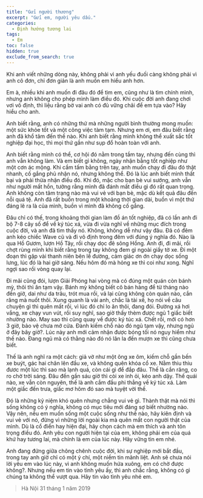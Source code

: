 ```yaml
---
title: "Gửi người thương"
excerpt: "Gửi em, người yêu dấu."
categories:
  - Định hướng tương lai
tags: 
  - Em
toc: false
hidden: true
exclude_from_search: true
---
```


Khi anh viết những dòng này, không phải vì anh yếu đuối càng không phải vì anh cô đơn, chỉ đơn giản là anh muốn em hiểu anh hơn.


Em à, nhiều khi anh muốn đi đâu đó để tìm em, cũng như là tìm chính mình, nhưng anh không cho phép mình làm điều đó. Khi cuộc đời anh đang chơi vơi vô định, thì liệu rằng bờ vai anh có đủ vững chãi để em tựa vào? Hãy hiểu cho anh.


Anh biết rằng, anh có những thứ mà những người bình thường mong muốn: một sức khỏe tốt và một công việc tàm tạm. Nhưng em ơi, em đâu biết rằng anh đã khổ tâm đến thế nào. Khi anh biết rằng mình không thể xuất sắc tốt nghiệp đại học, thì mọi thứ gần như sụp đổ hoàn toàn với anh.


Anh biết rằng mình có thể, cơ hội đó nằm trong tầm tay, nhưng đến cùng thì anh vẫn không làm. Và em biết gì không, ngày nhận bằng tốt nghiệp như một cơn ác mộng. Khi cầm tấm bằng trên tay, anh muốn chạy đi đâu đó thật nhanh, cố gắng phủ nhận nó, nhưng không thể. Đó là lúc anh biết mình thất bại và phải thừa nhận điều đó. Khi đó, mặc cho bạn bè vui sướng, anh vẫn như người mất hồn, tưởng rằng mình đã đánh mất điều gì đó rất quan trọng. Anh không còn tâm trạng nào mà vui vẻ với bạn bè, mặc dù kết quả đâu đến nỗi quá tệ. Anh đã rất buồn trong một khoảng thời gian dài, buồn vì một thứ đáng lẽ ra là của mình, buồn vì mình đã không cố gắng.


Đâu chỉ có thế, trong khoảng thời gian làm đồ án tốt nghiệp, đã có lần anh đi bộ 7-8 cây số để về ký túc xá, vừa đi vừa nghĩ về những mục đích trong cuộc đời, và anh đã tìm thấy nó. Không, không dễ như vậy đâu. Đã có đêm anh kéo chiếc Wave cũ và đi vô định trong đêm với đúng ý nghĩa đó. Nào là qua Hồ Gươm, lượn Hồ Tây, rồi chạy dọc đê sông Hồng. Anh đi, đi mãi, rồi chợt rùng mình khi biết rằng trong tay không đem gì ngoài giấy tờ xe. Đi một đoạn thì gặp vài thanh niên bên lề đường, cảm giác ơn ớn chạy dọc sống lưng, lúc đó là hai giờ sáng. Nếu hôm đó mà hỏng xe thì coi như xong. Nghĩ ngợi sao rồi vòng quay lại.


Đi mãi cũng đói, lượn Giải Phóng hai vòng mà có đúng một quán còn bánh mỳ, thôi thì ăn tạm vậy. Bánh mỳ không biết cô bán hàng để từ tháng nào đến giờ, dai như da trâu, trót mua rồi, vả lại cũng không còn quán nào, cắn răng mà nuốt thôi. Xung quanh là vài anh, chắc là tài xế, họ nói về câu chuyện gì thì quên mất rồi, vì lúc đó chỉ lo ăn thôi, đang đói. Đường xá hơi vắng, xe chạy vun vút, rồi suy nghĩ, sao giờ thấy thèm được ngủ 1 giấc biết nhường nào. May sao thì cũng quay về được ký túc xá. Chết rồi, mới có hơn 3 giờ, bảo vệ chưa mở cửa. Đành kiếm chỗ nào đó ngủ tạm vậy, nhưng ngủ ở đây bây giờ?. Lúc này anh mới cảm nhận được bóng tối nó nguy hiểm như thế nào. Đang ngủ mà có thằng nào đó nó lân la đến mượn xe thì cũng chưa biết.


Thế là anh nghĩ ra một cách: giả vờ như một ông xe ôm, kiếm chỗ gần bến xe buýt, gác hai chân lên đầu xe, và không quên khóa cổ xe. Nằm thiu thiu đươc một lúc thì sao mà lạnh quá, còn cái gì để đắp đâu. Thế là cắn răng, co ro chờ trời sáng. Đâu đến gần sáu giờ thì còi xe inh ỏi, kéo anh dậy. Thế quái nào, xe vẫn còn nguyên, thế là anh cắm đầu phi thẳng về ký túc xá. Làm một giấc đến trưa, giấc mơ hôm đó sao mà tuyệt vời thế.


Đó là những kỷ niệm khó quên nhưng chẳng vui vẻ gì. Thành thật mà nói thì sống không có ý nghĩa, không có mục tiêu mới đáng sợ biết nhường nào. Vậy nên, nếu em muốn sống một cuộc sống như thế nào, hãy kiên định và vui vẻ với nó, đừng vì những lời ngoài kia mà quên mất con người thật của mình. Dù là cổ điển hay hiện đại, hãy chọn cách mà em thích và anh tôn trọng điều đó. Anh yêu con người hiện tại của em, không phải em của quá khứ hay tương lai, mà chính là em của lúc này. Hãy vững tin em nhé.


Anh đang đứng giữa chông chênh cuộc đời, khi sự nghiệp mới bắt đầu, trong tay anh giờ chỉ có một ý chí, một niềm tin mãnh liệt. Anh sẽ chưa nói lời yêu em vào lúc này, vì anh không muốn hứa xuông, em có chờ được không?. Nhưng nếu em tin vào tình yêu ấy, thì anh chắc rằng, không có gì chúng ta không thể vượt qua. Hãy tin vào tình yêu nhé em.


> Hà Nội 31 tháng 1 năm 2019



